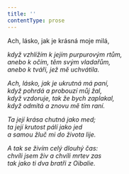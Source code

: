 ```yaml
---
title: ''
contentType: prose
---
```


<section>

Ach, lásko, jak je krásná moje milá,

_když vzhlížím k jejím purpurovým rtům,  
anebo k očím, těm svým vladařům,  
anebo k tváři, jež mě uchvátila._

</section>

<section>

_Ach, lásko, jak je ukrutná má paní,  
když pohrdá a probouzí můj žal,  
když vzdoruje, tak že bych zaplakal,  
když odmítá a znovu mě tím raní._

</section>

<section>

_Ta její krása chutná jako med;  
ta její krutost pálí jako jed  
a samou žluč mi do života lije._

</section>

<section>

_A tak se živím celý dlouhý čas:  
chvíli jsem živ a chvíli mrtev zas  
tak jako ti dva bratři z Oibalie._

</section>
